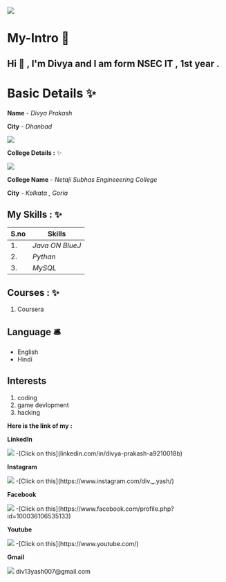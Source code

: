 ![](https://github.com/divGGyash/div_GG_yash/blob/main/ezgif.com-gif-maker.gif)

# My-Intro 🔭
##  Hi 👋 , I'm Divya and I am form NSEC IT  , 1st year .

# Basic Details ✨

 **Name** - *Divya Prakash*
 
 
 **City** - *Dhanbad*
 
 <img src="https://img.icons8.com/nolan/96/skyscrapers.png"/>
 
 
 **College Details :** ✨
 
 <img src="https://img.icons8.com/nolan/96/student-male.png"/>
 

 **College Name** - *Netaji Subhas Engineeering College*

**City** - *Kolkata , Goria*
 
 ## **My Skills :** ✨
 | S.no | Skills|
 |---|---|
 |1.| *Java ON BlueJ* |
 |2.| *Pythan* | 
 |3.| *MySQL* |
 
 
 ## **Courses :** ✨
 1. Coursera
 
 ## **Language** 🛎️
 - English
 - Hindi



## **Interests**
1. coding
2. game devlopment
3. hacking


**Here is the link of my :** 

**LinkedIn**

<img src="https://img.icons8.com/doodle/48/000000/linkedin--v2.png"/>
-[Click on this](linkedin.com/in/divya-prakash-a9210018b)
 
 **Instagram**
 
 <img src="https://img.icons8.com/color/48/000000/instagram-new--v2.png"/>
 -[Click on this](https://www.instagram.com/div._.yash/)

**Facebook**

<img src="https://img.icons8.com/doodle/48/000000/facebook-new.png"/>
-[Click on this](https://www.facebook.com/profile.php?id=100036106535133)


**Youtube**

<img src="https://img.icons8.com/doodle/48/000000/youtube-play--v1.png"/>
-[Click on this](https://www.youtube.com/)


**Gmail**

<img src="https://img.icons8.com/doodle/48/000000/gmail-new.png"/>
div13yash007@gmail.com
